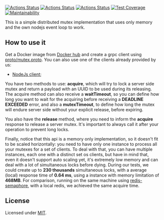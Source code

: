 [![Actions Status](https://github.com/Codibre/nodejs-grpc-mutex-api/workflows/build/badge.svg)](https://github.com/Codibre/nodejs-grpc-mutex-api/actions)
[![Actions Status](https://github.com/Codibre/nodejs-grpc-mutex-api/workflows/test/badge.svg)](https://github.com/Codibre/nodejs-grpc-mutex-api/actions)
[![Actions Status](https://github.com/Codibre/nodejs-grpc-mutex-api/workflows/lint/badge.svg)](https://github.com/Codibre/nodejs-grpc-mutex-api/actions)
[![Test Coverage](https://api.codeclimate.com/v1/badges/65e41e3018643f28168e/test_coverage)](https://codeclimate.com/github/Codibre/nodejs-grpc-mutex-api/test_coverage)
[![Maintainability](https://api.codeclimate.com/v1/badges/65e41e3018643f28168e/maintainability)](https://codeclimate.com/github/Codibre/nodejs-grpc-mutex-api/maintainability)

This is a simple distributed mutex implementation that uses only memory and the own nodejs event loop to work.

## How to use it

Get a Docker image from [Docker hub](https://hub.docker.com/repository/docker/codibre/nodejs-grpc-mutex-api/general) and create a grpc client using [proto/mutex.proto](./proto/mutex.proto). You can also use one of the clients already provided by us:

* [NodeJs client](https://www.npmjs.com/package/grpc-mutex-client);

You have two methods to use: **acquire**, which will try to lock a server side mutex and return a payload with an UUID to be used during its releasing.
The acquire method can also receive a **waitTimeout**, so you can define how long you want to wait for the acquiring before receiving a **DEADLINE EXCEEDED** error, and also a **mutexTimeout**, to define how long the mutex will endure server side without your explicit release, before expiring.

You also have the **release** method, where you need to inform the **acquire** response to release a server mutex. It's important to always call it after your operation to prevent long locks.

Finally, notice that this api is a memory only implementation, so it doesn't fit to be scaled horizontally: you need to have only one instance to process all your mutexes for a set of clients. To deal with that, you can have multiple instances, each one with a distinct set os clients, but have in mind that, even it doesn't support auto scaling yet, it's extremely low memory and can deal with a lot of simultaneous locks before dying. During our tests, we could create up to **230 thousands** simultaneous locks, with a average (local) response time of **0.64 ms**, using a instance with memory limitation of **468MB**. For comparison, running on the same machine using [redis-semaphore](https://www.npmjs.com/package/redis-semaphore), with a local redis, we achieved the same acquire time.

## License

Licensed under [MIT](https://en.wikipedia.org/wiki/MIT_License).
